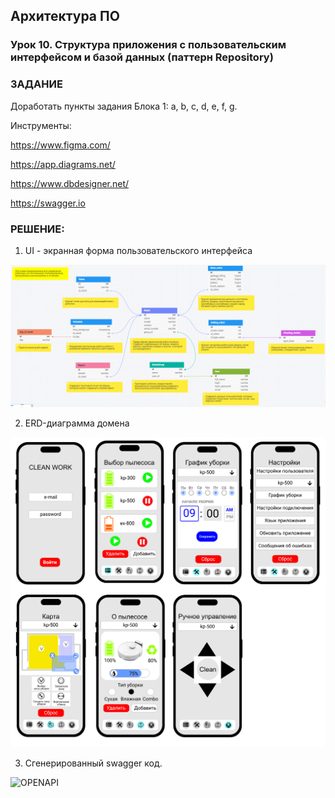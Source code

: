 ## Архитектура ПО

### Урок 10. Структура приложения с пользовательским интерфейсом и базой данных (паттерн Repository)

### ЗАДАНИЕ

Доработать пункты задания Блока 1: a, b, c, d, e, f, g.

Инструменты:

https://www.figma.com/

https://app.diagrams.net/

https://www.dbdesigner.net/

https://swagger.io

### РЕШЕНИЕ:

1) UI - экранная форма пользовательского интерфейса

![UI](src/01.png)

2) ERD-диаграмма домена 

![ERD](src/02.png)

3) Сгенерированный swagger код.

![OPENAPI](src/openapi.yaml)
